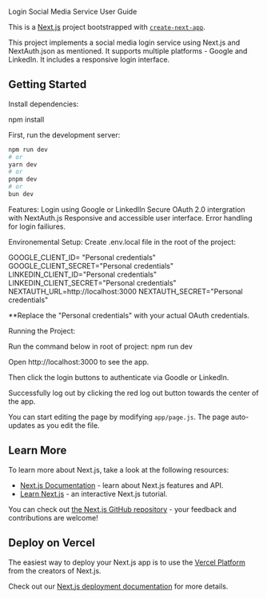 Login Social Media Service User Guide 

This is a [Next.js](https://nextjs.org) project bootstrapped with [`create-next-app`](https://github.com/vercel/next.js/tree/canary/packages/create-next-app).

This project implements a social media login service using Next.js and NextAuth.json as mentioned. It supports multiple platforms - Google and LinkedIn. It includes a responsive login interface. 

## Getting Started

Install dependencies: 

npm install 

First, run the development server:

```bash
npm run dev
# or
yarn dev
# or
pnpm dev
# or
bun dev
```

Features: 
Login using Google or LinkedlIn 
Secure OAuth 2.0 intergration with NextAuth.js 
Responsive and accessible user interface. 
Error handling for login failiures. 

Environemental Setup: 
Create .env.local file in the root of the project: 

GOOGLE_CLIENT_ID= "Personal credentials"
GOOGLE_CLIENT_SECRET="Personal credentials"
LINKEDIN_CLIENT_ID="Personal credentials"
LINKEDIN_CLIENT_SECRET="Personal credentials"
NEXTAUTH_URL=http://localhost:3000
NEXTAUTH_SECRET="Personal credentials"

**Replace the "Personal credentials" with your actual OAuth credentials. 

Running the Project: 

Run the command below in root of project: 
npm run dev 

Open http://localhost:3000 to see the app. 

Then click the login buttons to authenticate via Goodle or LinkedIn.

Successfully log out by clicking the red log out button towards the center of the app. 

You can start editing the page by modifying `app/page.js`. The page auto-updates as you edit the file.

## Learn More

To learn more about Next.js, take a look at the following resources:

- [Next.js Documentation](https://nextjs.org/docs) - learn about Next.js features and API.
- [Learn Next.js](https://nextjs.org/learn) - an interactive Next.js tutorial.

You can check out [the Next.js GitHub repository](https://github.com/vercel/next.js) - your feedback and contributions are welcome!

## Deploy on Vercel

The easiest way to deploy your Next.js app is to use the [Vercel Platform](https://vercel.com/new?utm_medium=default-template&filter=next.js&utm_source=create-next-app&utm_campaign=create-next-app-readme) from the creators of Next.js.

Check out our [Next.js deployment documentation](https://nextjs.org/docs/app/building-your-application/deploying) for more details.
